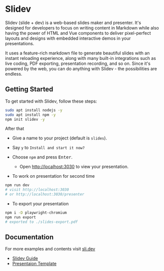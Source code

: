 # Slidev

Slidev (slide + dev) is a web-based slides maker and presenter. It's designed for developers to focus on writing content in Markdown while also having the power of HTML and Vue components to deliver pixel-perfect layouts and designs with embedded interactive demos in your presentations.

It uses a feature-rich markdown file to generate beautiful slides with an instant reloading experience, along with many built-in integrations such as live coding, PDF exporting, presentation recording, and so on. Since it's powered by the web, you can do anything with Slidev - the possibilities are endless.

## Getting Started

To get started with Slidev, follow these steps:

```BASH
sudo apt install nodejs -y
sudo apt install npm -y
npm init slidev -y
```

After that

- Give a name to your project (default is `slides`).
- Say `y` to `Install and start it now?`
- Choose `npm` and press <kbd>Enter</kbd>.

  - Open [http://localhost:3030](http://localhost:3030/) to view your presentation.

- To work on presentation for second time

```BASH
npm run dev
# visit http://localhost:3030
# or http://localhost:3030/presenter
```

- To export your presentation

```BASH
npm i -D playwright-chromium
npm run export
# exported to ./slides-export.pdf
```

## Documentation

For more examples and contents visit [sli.dev](https://sli.dev/)

- [Slidev Guide](https://sli.dev/guide/)
- [Presentaion Template](./slides.md)
